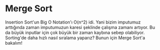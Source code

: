 Merge Sort
======

Insertion Sort'un Big O Notation'ı O(n^2) idi. Yani bizim imputumuz arttığında zaman imputumuzun karesi şeklinde çalışma zamanı artıyor. Bu da büyük inputlar için çok büyük bir zaman kaybına sebep olabiliyor. Sorting'de daha hızlı nasıl sıralama yaparız? Bunun için Merge Sort'a bakalım!
